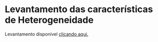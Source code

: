 # Levantamento das características de Heterogeneidade

Levantamento disponível [clicando aqui.](https://docs.google.com/spreadsheets/d/1j-6CwQTreNUAzWgqsAhqP7T4soMKSygJJoW2IQdknaA/edit?usp=sharing)

